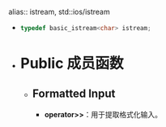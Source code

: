 alias:: istream, std::ios/istream

- ``` cpp
  typedef basic_istream<char> istream;
  ```
- # Public 成员函数
	- ## Formatted Input
		- **operator>>**：用于提取格式化输入。
